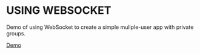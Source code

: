 # USING WEBSOCKET #

Demo of using WebSocket to create a simple muliple-user app with private groups.

[Demo](https://websocket-6zc6.onrender.com)